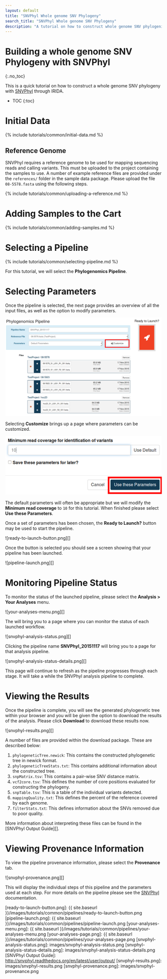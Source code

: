 ```yaml
---
layout: default
title: "SNVPhyl Whole genome SNV Phylogeny"
search_title: "SNVPhyl Whole genome SNV Phylogeny"
description: "A tutorial on how to construct whole genome SNV phylogenies with SNVPhyl."
---
```


Building a whole genome SNV Phylogeny with SNVPhyl
==================================================
{:.no_toc}

This is a quick tutorial on how to construct a whole genome SNV phylogeny with [SNVPhyl][] through IRIDA.

* TOC
{:toc}

Initial Data
============

{% include tutorials/common/initial-data.md %}

Reference Genome
----------------

SNVPhyl requires a reference genome to be used for mapping sequencing reads and calling variants.  This must be uploaded to the project containing the samples to use.  A number of example reference files are provided under the `references/` folder in the sample data package.  Please upload the file `08-5578.fasta` using the following steps.

{% include tutorials/common/uploading-a-reference.md %}

Adding Samples to the Cart
==========================

{% include tutorials/common/adding-samples.md %}

Selecting a Pipeline
====================

{% include tutorials/common/selecting-pipeline.md %}

For this tutorial, we will select the **Phylogenomics Pipeline**.

Selecting Parameters
====================

Once the pipeline is selected, the next page provides an overview of all the input files, as well as the option to modify parameters.

![snvphyl-pipeline-page.png][]

Selecting **Customize** brings up a page where parameters can be customized.

![snvphyl-parameters.png][]

The default parameters will often be appropriate but we will modify the **Minimum read coverage** to `10` for this tutorial.  When finished please select **Use these Parameters**.

Once a set of parameters has been chosen, the **Ready to Launch?** button may be used to start the pipeline.

![ready-to-launch-button.png][]

Once the button is selected you should see a screen showing that your pipeline has been launched.

![pipeline-launch.png][]

Monitoring Pipeline Status
==========================

To monitor the status of the launched pipeline, please select the **Analysis > Your Analyses** menu.

![your-analyses-menu.png][]

The will bring you to a page where you can monitor the status of each launched workflow.

![snvphyl-analysis-status.png][]

Clicking the pipeline name **SNVPhyl_20151117** will bring you to a page for that analysis pipeline.

![snvphyl-analysis-status-details.png][]

This page will continue to refresh as the pipeline progresses through each stage.  It will take a while the SNVPhyl analysis pipeline to complete.

Viewing the Results
===================

Once the pipeline is complete, you will see the generated phylogenetic tree within your browser and you will be given the option to download the results of the analysis.  Please click **Download** to download these results now.

![snvphyl-results.png][]

A number of files are provided within the download package.  These are described below:

1. `phylogeneticTree.newick`:  This contains the constructed phylogenetic tree in newick format.
2. `phylogeneticTreeStats.txt`:  This contains additional information about the constructed tree.
3. `snpMatrix.tsv`:  This contains a pair-wise SNV distance matrix.
4. `vcf2core.tsv`:  This defines the number of core positions evaluated for constructing the phylogeny.
5. `snpTable.tsv`:  This is a table of the individual variants detected.
6. `mappingQuality.txt`:  This defines the percent of the reference covered by each genome.
7. `filterStats.txt`:  This defines information about the SNVs removed due to poor quality.

More information about interpreting these files can be found in the [SNVPhyl Output Guide][].

Viewing Provenance Information
==============================

To view the pipeline provenance information, please select the **Provenance** tab.

![snvphyl-provenance.png][]

This will display the individual steps of this pipeline and the parameters used at each step.  For more details on the pipeline please see the [SNVPhyl][] documentation.

[SNVPhyl]: http://snvphyl.readthedocs.org/
[snvphyl-pipeline-page.png]: images/snvphyl-pipeline-page.png
[snvphyl-parameters.png]: images/snvphyl-parameters.png
[ready-to-launch-button.png]: {{ site.baseurl }}/images/tutorials/common/pipelines/ready-to-launch-button.png
[pipeline-launch.png]: {{ site.baseurl }}/images/tutorials/common/pipelines/pipeline-launch.png
[your-analyses-menu.png]: {{ site.baseurl }}/images/tutorials/common/pipelines/your-analyses-menu.png
[your-analyses-page.png]: {{ site.baseurl }}/images/tutorials/common/pipelines/your-analyses-page.png
[snvphyl-analysis-status.png]: images/snvphyl-analysis-status.png
[snvphyl-analysis-status-details.png]: images/snvphyl-analysis-status-details.png
[SNVPhyl Output Guide]: http://snvphyl.readthedocs.org/en/latest/user/output/
[snvphyl-results.png]: images/snvphyl-results.png
[snvphyl-provenance.png]: images/snvphyl-provenance.png
